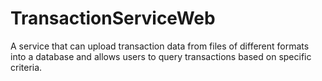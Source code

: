 # TransactionServiceWeb
A service that can upload transaction data from files of different formats into a database and allows users to query transactions based on specific criteria.
